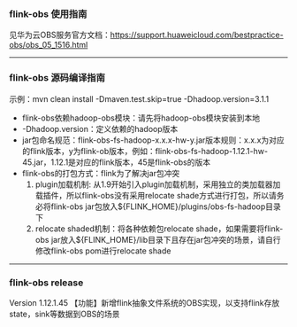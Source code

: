 
### flink-obs 使用指南
见华为云OBS服务官方文档：https://support.huaweicloud.com/bestpractice-obs/obs_05_1516.html

----------------------------------------

### flink-obs 源码编译指南
示例：mvn clean install  -Dmaven.test.skip=true -Dhadoop.version=3.1.1
-  flink-obs依赖hadoop-obs模块：请先将hadoop-obs模块安装到本地
- -Dhadoop.version：定义依赖的hadoop版本
- jar包命名规范：flink-obs-fs-hadoop-x.x.x-hw-y.jar版本规则：x.x.x为对应的flink版本，y为flink-ob版本，例如：flink-obs-fs-hadoop-1.12.1-hw-45.jar，1.12.1是对应的flink版本，45是flink-obs的版本
-  flink-obs的打包方式：flink为了解决jar包冲突
   1. plugin加载机制: 从1.9开始引入plugin加载机制，采用独立的类加载器加载插件，所以flink-obs没有采用relocate shade方式进行打包，所以请务必将flink-obs jar包放入${FLINK_HOME}/plugins/obs-fs-hadoop目录下
   2. relocate shaded机制：将各种依赖包relocate shade，如果需要将flink-obs jar放入${FLINK_HOME}/lib目录下且存在jar包冲突的场景，请自行修改flink-obs pom进行relocate shade
----------------------------------------

### flink-obs release
Version 1.12.1.45
【功能】新增flink抽象文件系统的OBS实现，以支持flink存放state，sink等数据到OBS的场景
